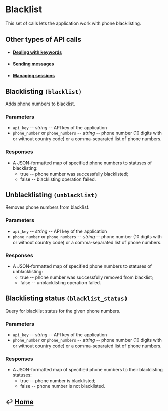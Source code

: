 Blacklist
========

This set of calls lets the application work with phone blacklisting.

Other types of API calls
------------------------

- #### [Dealing with keywords](https://github.com/CarouselSMS/API/tree/master/sections/api/keywords.md)

- #### [Sending messages](https://github.com/CarouselSMS/API/tree/master/sections/api/messaging.md)

- #### [Managing sessions](https://github.com/CarouselSMS/API/tree/master/sections/api/sessions.md)


Blacklisting `(blacklist)`
-----------------------------

Adds phone numbers to blacklist.

### Parameters

-   `api_key` -- *string* -- API key of the application
-   `phone_number` or `phone_numbers` -- *string* -- phone number
    (10 digits with or without country code) or a comma-separated list
    of phone numbers.

### Responses

-   A JSON-formatted map of specified phone numbers to statuses of blacklisting:
	- true -- phone number was successfully blacklisted;
	- false -- blacklisting operation failed.

Unblacklisting `(unblacklist)`
-----------------------------

Removes phone numbers from blacklist.

### Parameters

-   `api_key` -- *string* -- API key of the application
-   `phone_number` or `phone_numbers` -- *string* -- phone number
    (10 digits with or without country code) or a comma-separated list
    of phone numbers.

### Responses

-   A JSON-formatted map of specified phone numbers to statuses of unblacklisting:
	- true -- phone number was successfully removed from blacklist;
	- false -- unblacklisting operation failed.	

Blacklisting status `(blacklist_status)`
-----------------------------

Query for blacklist status for the given phone numbers.

### Parameters

-   `api_key` -- *string* -- API key of the application
-   `phone_number` or `phone_numbers` -- *string* -- phone number
    (10 digits with or without country code) or a comma-separated list
    of phone numbers.

### Responses

-   A JSON-formatted map of specified phone numbers to their blacklisting statuses:
	- true -- phone number is blacklisted;
	- false -- phone number is not blacklisted.	


&#8617; [Home](https://github.com/CarouselSMS/API)
--------------
